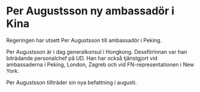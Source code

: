 # Per Augustsson ny ambassadör i Kina

Regeringen har utsett Per Augustsson till ambassadör i Peking.

Per Augustsson är i dag generalkonsul i Hongkong. Dessförinnan var han biträdande personalchef på UD. Han har också tjänstgjort vid ambassaderna i Peking, London, Zagreb och vid FN-representationen i New York.

Per Augustsson tillträder sin nya befattning i augusti.
